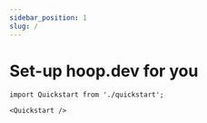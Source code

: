 ```yaml
---
sidebar_position: 1
slug: /
---
```


# Set-up hoop.dev for you

```mdx-code-block
import Quickstart from './quickstart';

<Quickstart />
```



